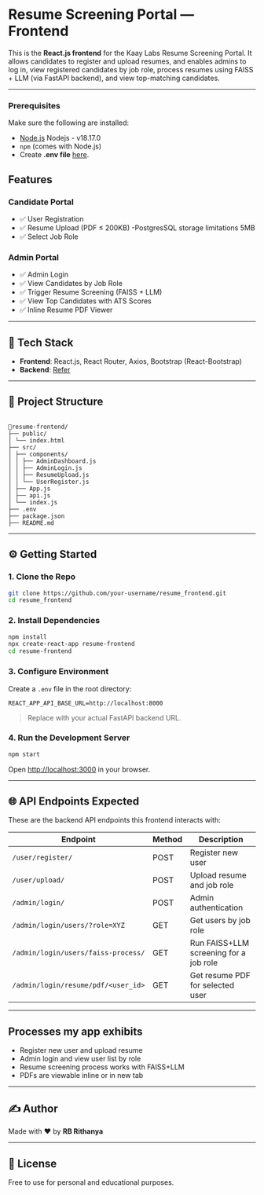 # Resume Screening Portal — Frontend

This is the **React.js frontend** for the Kaay Labs Resume Screening Portal. It allows candidates to register and upload resumes, and enables admins to log in, view registered candidates by job role, process resumes using FAISS + LLM (via FastAPI backend), and view top-matching candidates.

---

### Prerequisites

Make sure the following are installed:

- [Node.js](https://nodejs.org/)
  Nodejs - v18.17.0
- `npm` (comes with Node.js)
- Create **.env file** [here](#3-configure-environment).
  
## Features

### Candidate Portal

- ✅ User Registration
- ✅ Resume Upload (PDF ≤ 200KB) -PostgresSQL storage limitations 5MB
- ✅ Select Job Role

### Admin Portal

- ✅ Admin Login
- ✅ View Candidates by Job Role
- ✅ Trigger Resume Screening (FAISS + LLM)
- ✅ View Top Candidates with ATS Scores
- ✅ Inline Resume PDF Viewer

---

## 🔧 Tech Stack

- **Frontend**: React.js, React Router, Axios, Bootstrap (React-Bootstrap)
- **Backend**: [Refer](https://github.com/rithanyarb/Resume-Screening-API-Backend)

---

## 📁 Project Structure

```

📂resume-frontend/
├── public/
│ └── index.html
├── src/
│ ├── components/
│ │ ├── AdminDashboard.js
│ │ ├── AdminLogin.js
│ │ ├── ResumeUpload.js
│ │ └── UserRegister.js
│ ├── App.js
│ ├── api.js
│ └── index.js
├── .env
├── package.json
├── README.md

```

---

## ⚙️ Getting Started

### 1. Clone the Repo

```bash
git clone https://github.com/your-username/resume_frontend.git
cd resume_frontend
```

### 2. Install Dependencies

```bash
npm install
npx create-react-app resume-frontend
cd resume-frontend
```

### 3. Configure Environment

Create a `.env` file in the root directory:

```env
REACT_APP_API_BASE_URL=http://localhost:8000
```

> Replace with your actual FastAPI backend URL.

### 4. Run the Development Server

```bash
npm start
```

Open [http://localhost:3000](http://localhost:3000) in your browser.

---

## 🌐 API Endpoints Expected

These are the backend API endpoints this frontend interacts with:

| Endpoint                            | Method | Description                            |
| ----------------------------------- | ------ | -------------------------------------- |
| `/user/register/`                   | POST   | Register new user                      |
| `/user/upload/`                     | POST   | Upload resume and job role             |
| `/admin/login/`                     | POST   | Admin authentication                   |
| `/admin/login/users/?role=XYZ`      | GET    | Get users by job role                  |
| `/admin/login/users/faiss-process/` | GET    | Run FAISS+LLM screening for a job role |
| `/admin/login/resume/pdf/<user_id>` | GET    | Get resume PDF for selected user       |

---

## Processes my app exhibits

- Register new user and upload resume
- Admin login and view user list by role
- Resume screening process works with FAISS+LLM
- PDFs are viewable inline or in new tab

---

## ✍️ Author

Made with ❤️ by **RB Rithanya**

---

## 📜 License

Free to use for personal and educational purposes.
